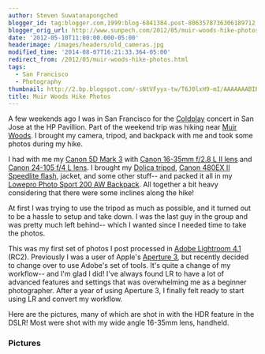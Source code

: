 ```yaml
---
author: Steven Suwatanapongched
blogger_id: tag:blogger.com,1999:blog-6841384.post-8063578736306189712
blogger_orig_url: http://www.sunpech.com/2012/05/muir-woods-hike-photos.html
date: '2012-05-10T11:00:00.000-05:00'
headerimage: /images/headers/old_cameras.jpg
modified_time: '2014-08-07T16:21:33.364-05:00'
redirect_from: /2012/05/muir-woods-hike-photos.html
tags:
  - San Francisco
  - Photography
thumbnail: http://2.bp.blogspot.com/-sNtVFyyx-tw/T6J0lxH9-mI/AAAAAAABIBY/kgRy6Jq2zvs/s600/20120429-13-47-33.jpg
title: Muir Woods Hike Photos
---
```



A few weekends ago I was in San Francisco for the <a href="http://www.coldplay.com/">Coldplay</a> concert in San Jose at the HP Pavillion. Part of the weekend trip was hiking near <a href="http://www.nps.gov/muwo/index.htm">Muir Woods</a>. I brought my camera, tripod, and backpack with me and took some photos during my hike.

I had with me my <a href="http://www.amazon.com/gp/product/B007FGYZFI/ref=as_li_ss_tl?ie=UTF8&amp;tag=sunpech-20&amp;linkCode=as2&amp;camp=1789&amp;creative=390957&amp;creativeASIN=B007FGYZFI">Canon 5D Mark 3</a> with <a href="http://www.amazon.com/gp/product/B000NP46K2/ref=as_li_ss_tl?ie=UTF8&amp;tag=sunpech-20&amp;linkCode=as2&amp;camp=1789&amp;creative=390957&amp;creativeASIN=B000NP46K2">Canon 16-35mm f/2.8 L II lens</a>&nbsp;and <a href="http://www.amazon.com/gp/product/B00513JCA0/ref=as_li_ss_tl?ie=UTF8&amp;tag=sunpech-20&amp;linkCode=as2&amp;camp=1789&amp;creative=390957&amp;creativeASIN=B00513JCA0">Canon 24-105 f/4 L lens</a>. I brought my <a href="http://www.amazon.com/gp/product/B001D60LG8/ref=as_li_ss_tl?ie=UTF8&amp;tag=sunpech-20&amp;linkCode=as2&amp;camp=1789&amp;creative=390957&amp;creativeASIN=B001D60LG8">Dolica tripod</a>,&nbsp;<a href="http://www.amazon.com/gp/product/B001CCAISE/ref=as_li_ss_tl?ie=UTF8&amp;tag=sunpech-20&amp;linkCode=as2&amp;camp=1789&amp;creative=390957&amp;creativeASIN=B001CCAISE">Canon 480EX II Speedlite flash</a>, jacket, and some other stuff-- and&nbsp;packed it all in my <a href="http://www.amazon.com/gp/product/B007POB3DC/ref=as_li_ss_tl?ie=UTF8&amp;tag=sunpech-20&amp;linkCode=as2&amp;camp=1789&amp;creative=390957&amp;creativeASIN=B007POB3DC">Lowepro Photo Sport 200 AW Backpack</a>. All together a bit heavy considering that there were some inclines along the hike!

At first I was trying to use the tripod as much as possible, and it turned out to be a hassle to setup and take down. I was the last guy in the group and was pretty much left behind-- which I wanted since I needed time to take the photos.

This was my first set of photos I post processed in <a href="http://www.amazon.com/gp/product/B007BG9VLK/ref=as_li_ss_tl?ie=UTF8&amp;tag=sunpech-20&amp;linkCode=as2&amp;camp=1789&amp;creative=390957&amp;creativeASIN=B007BG9VLK">Adobe Lightroom 4.1</a> (RC2). Previously I was a user of Apple's <a href="http://www.apple.com/aperture/">Aperture 3</a>, but recently decided to change over to use Adobe's set of tools. It's quite a change of my workflow-- and I'm glad I did! I've always found LR to have a lot of advanced features and settings that was overwhelming me as a beginner photographer. After a year of using Aperture 3, I finally felt ready to start using LR and convert my workflow.

Here are the pictures, many of which are shot in with the HDR feature in the DSLR! Most were shot with my wide angle 16-35mm lens, handheld.

### Pictures

<a href="http://2.bp.blogspot.com/-sNtVFyyx-tw/T6J0lxH9-mI/AAAAAAABIBY/kgRy6Jq2zvs/s600/20120429-13-47-33.jpg" alt="" ><img   border="0"  src="http://2.bp.blogspot.com/-sNtVFyyx-tw/T6J0lxH9-mI/AAAAAAABIBY/kgRy6Jq2zvs/s400/20120429-13-47-33.jpg" alt=""  /></a>

<a href="http://1.bp.blogspot.com/-SeY2yhN_70Y/T6J2NHzQN7I/AAAAAAABILE/mX5WvRJUi8w/s600/20120429-15-32-23.jpg" alt="" ><img   border="0"  src="http://1.bp.blogspot.com/-SeY2yhN_70Y/T6J2NHzQN7I/AAAAAAABILE/mX5WvRJUi8w/s400/20120429-15-32-23.jpg" alt=""  /></a>

<a href="http://3.bp.blogspot.com/-r1YYCW3unr0/T6J2PFxFRHI/AAAAAAABILM/BRzCqlROfZU/s600/20120429-15-33-32.jpg" alt="" ><img   border="0"  src="http://3.bp.blogspot.com/-r1YYCW3unr0/T6J2PFxFRHI/AAAAAAABILM/BRzCqlROfZU/s400/20120429-15-33-32.jpg" alt=""  /></a>

<a href="http://1.bp.blogspot.com/-JiYMyptyh-E/T6KfLBCW_0I/AAAAAAABIVo/am6Ddn8PpGc/s600/2012-04-29-162_3_4.jpg" alt="" ><img   border="0"  src="http://1.bp.blogspot.com/-JiYMyptyh-E/T6KfLBCW_0I/AAAAAAABIVo/am6Ddn8PpGc/s400/2012-04-29-162_3_4.jpg" alt=""  /></a>

<a href="http://3.bp.blogspot.com/-EAmer3GpYmE/T6J22mDWuzI/AAAAAAABINY/lfIIkmVj-ag/s600/20120429-15-45-07.jpg" alt="" ><img   border="0"  src="http://3.bp.blogspot.com/-EAmer3GpYmE/T6J22mDWuzI/AAAAAAABINY/lfIIkmVj-ag/s400/20120429-15-45-07.jpg" alt=""  /></a>

<a href="http://3.bp.blogspot.com/-jgrmMpCZtd4/T6J3d1moyRI/AAAAAAABIQQ/zpzjnnCDvQM/s600/20120429-16-01-25.jpg" alt="" ><img   border="0"  src="http://3.bp.blogspot.com/-jgrmMpCZtd4/T6J3d1moyRI/AAAAAAABIQQ/zpzjnnCDvQM/s400/20120429-16-01-25.jpg" alt=""  /></a>

<a href="http://4.bp.blogspot.com/-6fZh9jEvzb8/T6J4PqaWTAI/AAAAAAABITo/3mU8WpyWvcE/s600/20120429-16-34-08.jpg" alt="" ><img   border="0"  src="http://4.bp.blogspot.com/-6fZh9jEvzb8/T6J4PqaWTAI/AAAAAAABITo/3mU8WpyWvcE/s400/20120429-16-34-08.jpg" alt=""  /></a>

<a href="http://2.bp.blogspot.com/-d03Uc4AKSPQ/T6J4Rz8D1VI/AAAAAAABITw/TH1HeUsHJVs/s600/20120429-16-34-10.jpg" alt="" ><img   border="0"  src="http://2.bp.blogspot.com/-d03Uc4AKSPQ/T6J4Rz8D1VI/AAAAAAABITw/TH1HeUsHJVs/s400/20120429-16-34-10.jpg" alt=""  /></a>